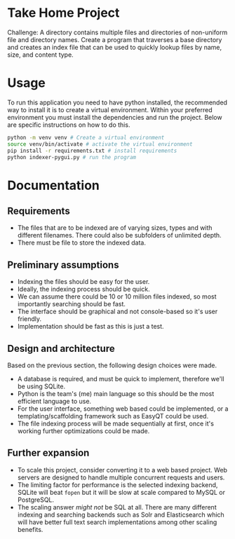 # Take Home Project

Challenge: A directory contains multiple files and directories of non-uniform file and directory names. Create a program that traverses a base directory and creates an index file that can be used to quickly lookup files by name, size, and content type.

# Usage

To run this application you need to have python installed, the recommended way to install it is to create a virtual environment. Within your preferred environment you must install the dependencies and run the project. Below are specific instructions on how to do this.

```bash
python -m venv venv # Create a virtual environment
source venv/bin/activate # activate the virtual environment
pip install -r requirements.txt # install requirements
python indexer-pygui.py # run the program
```

# Documentation

## Requirements

* The files that are to be indexed are of varying sizes, types and with different filenames. There could also be subfolders of unlimited depth.
* There must be file to store the indexed data.

## Preliminary assumptions

* Indexing the files should be easy for the user.
* Ideally, the indexing process should be quick.
* We can assume there could be 10 or 10 million files indexed, so most importantly searching should be fast.
* The interface should be graphical and not console-based so it's user friendly.
* Implementation should be fast as this is just a test.

## Design and architecture

Based on the previous section, the following design choices were made.

* A database is required, and must be quick to implement, therefore we'll be using SQLite.
* Python is the team's (me) main language so this should be the most efficient language to use.
* For the user interface, something web based could be implemented, or a templating/scaffolding framework such as EasyQT could be used.
* The file indexing process will be made sequentially at first, once it's working further optimizations could be made.

## Further expansion

* To scale this project, consider converting it to a web based project. Web servers are designed to handle multiple concurrent requests and users.
* The limiting factor for performance is the selected indexing backend, SQLite will beat `fopen` but it will be slow at scale compared to MySQL or PostgreSQL.
* The scaling answer _might not_ be SQL at all. There are many different indexing and searching backends such as Solr and Elasticsearch which will have better full text search implementations among other scaling benefits.